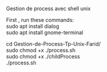 Gestion de process avec shell unix

First , run these commands: <br />
sudo apt install dialog <br />
sudo apt install gnome-terminal <br />

cd Gestion-de-Process-Tp-Unix-Farid/ <br />
sudo chmod +x ./process.sh <br />
sudo chmod +x ./childProcess <br />
./process.sh <br />
